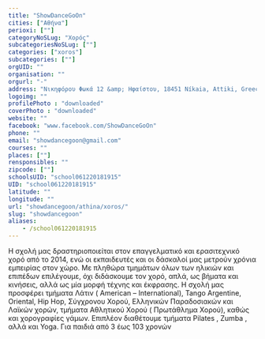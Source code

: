 ```yaml
---
title: "ShowDanceGoOn"
cities: ["Αθήνα"]
perioxi: [""]
categoryNoSLug: "Χορός"
subcategoriesNoSLug: [""]
categories: ["xoros"]
subcategories: [""]
orgUID: ""
organisation: ""
orgurl: "-"
address: "Νικηφόρου Φωκά 12 &amp; Ηφαίστου, 18451 Níkaia, Attiki, Greece"
logoimg: ""
profilePhoto : "downloaded"
coverPhoto : "downloaded"
website: ""
facebook: "www.facebook.com/ShowDanceGoOn"
phone: ""
email: "showdancegoon@gmail.com"
courses: ""
places: [""]
rensponsibles: ""
zipcode: [""]
schoolsUID: "school061220181915"
UID: "school061220181915"
latitude: ""
longitude: ""
url: "showdancegoon/athina/xoros/"
slug: "showdancegoon"
aliases:
    - /school061220181915
---
```





Η σχολή μας δραστηριοποιείται στον επαγγελματικό και ερασιτεχνικό χορό από το 2014, ενώ οι εκπαιδευτές και οι δάσκαλοί μας μετρούν χρόνια εμπειρίας στον χώρο. Με πληθώρα τμημάτων όλων των ηλικιών και επιπέδων επιλέγουμε, όχι διδάσκουμε τον χορό, απλά, ως βήματα και κινήσεις, αλλά ως μία μορφή τέχνης και έκφρασης. Η σχολή μας προσφέρει τμήματα Λάτιν ( American – International), Tango Argentine, Oriental, Hip Hop, Σύγχρονου Χορού, Ελληνικών Παραδοσιακών και Λαϊκών χορών, τμήματα Αθλητικού Χορού ( Πρωτάθλημα Χορού), καθώς και χορογραφίες γάμων. Επιπλέον διαθέτουμε τμήματα Pilates , Zumba , αλλά και Yoga. Για παιδιά από 3 έως 103 χρονών